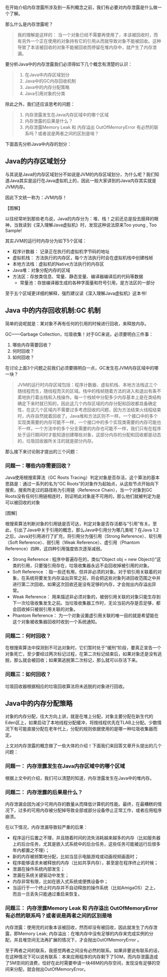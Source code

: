 在开始介绍内存泄露所涉及到一系列概念之前，我们有必要对内存泄露是什么做一个了解。

那么什么是内存泄露呢？

> 我的理解是这样的： 当一个对象已经不需要再使用了，本该被回收时，而有另外一个正在使用的对象持有它的引用从而就导致对象不能被回收。这种导致了本该被回收的对象不能被回收而停留在堆内存中，就产生了内存泄漏。

要分析Java中的内存泄露我们必须得如下几个概念有清楚的认识：

> 1. 在Java中内存区域划分
> 2. Java中的GC内存回收机制
> 3. Java中的内存分配策略
> 4. Java引用对象的分类

除此之外，我们还应该思考的问题：

> 1. 内存泄露发生在Java内存区域中的哪个区域
> 2. 内存泄露的后果是什么？
> 3. 内存泄露Memory Leak 和 内存溢出 OutOfMemoryError 有必然的联系吗？或者说是两者之间的区别是啥？


下面首先分析Java中内存的划分：

## Java的内存区域划分

与其说是Java的内存区域划分不如说是JVM的内存区域划分，为什么呢？我们知道Java其实是运行在Java虚拟机上的，因此一般大家讲到的Java内存其实就是JVM内存。

因此下文统一称为：JVM内存！

【图解】

以往经常听到那些老鸟说，Java的内存分为：堆、栈！之前还总是投去膜拜的眼神，当我读到《深入理解Java虚拟机》时，发现这种说法原来Too young , Too Sample!

其实JVM的运行时内存分为如下5个区域：

* 程序计数器： 记录正在执行的虚拟机字节码的地址
* 虚拟机栈： 方法执行的内存区，每个方法执行时会在虚拟机栈中创建栈帧
* 本地方法栈：虚拟机的Native方法执行的内存区
* Java堆：对象分配内存的区域
* 方法区：存放类信息、常量、静态变量、编译器编译后的代码等数据
	* 常量池：存放编译器生成的各种字面量和符号引用，是方法区的一部分


至于五个区域更详细的解释，强烈建议读《深入理解Java虚拟机》这本书!

## Java 中的内存回收机制:GC 机制

简单的说呢就是：某对象不再有任何的引用的时候进行回收，来释放内存。

GC——Garbage Collection，垃圾收集！对于GC来说，必须要明白三件事：

1. 哪些内存需要回收？
2. 何时回收？
3. 如何回收？

在讨论上面3个问题之前我们必须要搞明白一点，GC发生在JVM内存区域中的哪一块？

> JVM的运行时内存区域包括：程序计数器、虚拟机栈、本地方法栈这三个随线程而生，随线程而灭的区域。栈中的栈帧随着方法的进入和退出有条不紊地执行着出栈和入栈操作。每一个栈帧中分配多少内存基本上是在类结构确定下来时就已知的，因此这几个内存区域的内存分配和回收都具备确定性，在这几个区域内不需要过多考虑回收的问题，因为方法结束火线程结束时，内存自然就着回收了。Java堆和方法区则不一样，一个接口中的多个实现类需要的内存可能不一样，一个接口中的多个实现类需要的内存可能也不一样，一个方法中的多个分支需要的内存也可能不一样，我们只有在程序处于运行期间时才能知道创建哪些对象，这部分内存的分配和回收都是动态的，垃圾回收器所关注的就是部分内存。

那么接下来讨论刚才提出的三个问题：

### 问题一：哪些内存需要回收？

Java使用根搜索算法（GC Roots Tracing）判定对象是否存活，这个算法的基本思路是：通过一系列的名为“GC Roots”的对象作为起始点，从这些节点开始向下搜索，搜索所走过的路径称为引用链（Reference Chain），当一个对象到GC Roots没有任何引用链相连时，则证明此对象是不可用的，那么他们就被判定为是可以被回收的对象

[图解]

根搜索算法判断对象的引用链是否可达，判定对象是否存活都与“引用”有关。至此，引出了Java中关于引用的概念，那么Java中引用分为哪几类呢？在Java 1.2之后，Java对引用进行了扩充，将引用分为强引用（Strong Reference）、软引用（Soft Reference）、弱引用（Weak Reference）、虚引用（Phantom Reference）四种，这四种引用强度依次逐渐减弱。

* Strong Reference : 程序中普遍存在的，类似”Object obj = new Object()“这类的引用，只要强引用存在，垃圾收集器永远不会回收掉被引用的对象。
* Soft Reference ：指一些还有用，但并非必须的对象。对于软引用关联着的对象，在系统将要发生内存溢出异常之前，将会把这些对象列进回收范围之中并进行第二次回收。如果这次回收还是没有足够的内存，才会抛出内存溢出异常。
* Weak Reference： 用来描述非必须对象的，被弱引用关联的对象只能生存到下一次垃圾收集发生之前。当垃圾收集器工作时，无论当前内存是否足够，都会回收掉只被弱引用关联的对象。
* Phantom Reference： 为一个对象设置虚引用关联的唯一目的就是希望能在这个对象被收集器回收时收到一个系统通知。

### 问题二：何时回收？

在根搜索算法中探测到不可达对象时，它们暂时处于”缓刑“阶段，要真正宣告一个对象死亡，至少要经过两次标记过程，在第二次标记结束后，如果对象还是没有逃脱，那么就会被回收；如果第逃脱第二次标记，那么就可以存活下来。

### 问题三：如何回收？

垃圾回收器根据相应的垃圾回收算法将未逃脱的对象进行回收。

## Java中的内存分配策略

对象的内存分配，往大方向上讲，就是在堆上分配，对象主要分配在新生代的Eden区上，如果启动了本地线程分配缓冲，将按线程优先在TLAB上分配。少数情况下有可能直接分配在老年代上，分配的规则依据使用的是哪一种垃圾收集器而定。


上文对内存泄露的概念做了一些大体的介绍！下面我们来回答文章开头提出的几个问题：

### 问题一： 内存泄露发生在Java内存区域中的哪个区域

根据上文中的介绍，我们可以清楚的知道，内存泄露发生在Java中的堆内存。

### 问题二： 内存泄露的后果是什么？

内存泄漏会因为减少可用内存的数量从而降低计算机的性能。最终，在最糟糕的情况下，过多的可用内存被分配掉导致全部或部分设备停止正常工作，或者应用程序崩溃。

在以下情况，内存泄漏导致较严重的后果：

*	程序运行后置之不理，并且随着时间的流失消耗越来越多的内存（比如服务器上的后台任务，尤其是嵌入式系统中的后台任务，这些任务可能被运行后很多年内都置之不理）；
*	新的内存被频繁地分配，比如当显示电脑游戏或动画视频画面时；
*	程序能够请求未被释放的内存（比如共享内存），甚至是在程序终止的时候；
*	泄漏在操作系统内部发生；
*	泄漏在系统关键驱动中发生；
*	内存非常有限，比如在嵌入式系统或便携设备中；
*	当运行于一个终止时内存并不自动释放的操作系统（比如AmigaOS）之上，而且一旦丢失只能通过重启来恢复。

### 问题三： 内存泄露Memory Leak 和 内存溢出 OutOfMemoryError 有必然的联系吗？或者说是两者之间的区别是啥

内存泄露：使用完的对象本该被回收，然而却没有被回收，因此就发生了内存泄露，即Memory Leak;
内存溢出：在堆内存中没有足够的内存来完成实例的分配，并且堆空间无法再扩展的情况下，才会抛出OutOfMemoryError 。

至于两者之间的联系，我感觉两者之间没有必然的联系。如果非要说有联系的话，在这种情况下可以说有联系：本来应用程序的内存剩下了50M，而内存泄露造成了5M空间的浪费，恰好在此时需要申请一块48M的内存空间，发现没有足够的空间来分配，就会抛出OutOfMemoryError。




